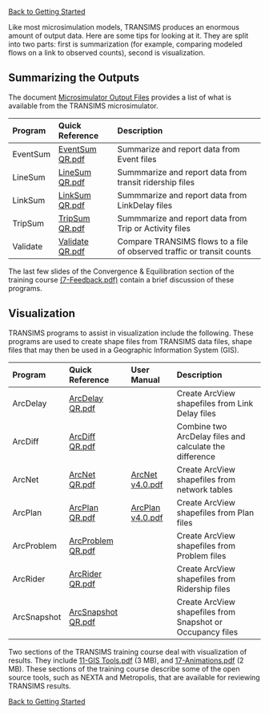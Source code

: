 [Back to Getting Started](http://code.google.com/p/transims/wiki/GettingStarted)

Like most microsimulation models, TRANSIMS produces an enormous amount of output data.  Here are some tips for looking at it. They are split into two parts:  first is summarization (for example, comparing modeled flows on a link to observed counts), second is visualization.

## Summarizing the Outputs ##

The document [Microsimulator Output Files](http://transims.googlecode.com/svn/v4/trunk/documentation/usermanuals/Microsimulator%20Output%20Files%20v4.0.pdf) provides a list of what is available from the TRANSIMS microsimulator.

| **Program**		    	| **Quick Reference**   	| **Description** 	|
|:------------------|:-----------------------|:-----------------|
| EventSum                |  [EventSum QR.pdf](http://transims.googlecode.com/svn/v4/trunk/documentation/quickreference/EventSum%20QR.pdf)        | Summarize and report data from Event files |
| LineSum                 |  [LineSum QR.pdf](http://transims.googlecode.com/svn/v4/trunk/documentation/quickreference/LineSum%20QR.pdf)         | Summmarize and report data from transit ridership files  |
| LinkSum                 |  [LinkSum QR.pdf](http://transims.googlecode.com/svn/v4/trunk/documentation/quickreference/LinkSum%20QR.pdf)         |  Summmarize and report data from LinkDelay files |
| TripSum                 |  [TripSum QR.pdf](http://transims.googlecode.com/svn/v4/trunk/documentation/quickreference/TripSum%20QR.pdf)         |  Summmarize and report data from Trip or Activity files |
| Validate                |  [Validate QR.pdf](http://transims.googlecode.com/svn/v4/trunk/documentation/quickreference/Validate%20QR.pdf)        |  Compare TRANSIMS flows to a file of observed traffic or transit counts    |

The last few slides of the Convergence & Equilibration section of the training course  [(7-Feedback.pdf)](http://transims.googlecode.com/svn/v4/trunk/documentation/training/TRANSIMS%20-%207%20-%20Feedback%20(final).pdf) contain a brief discussion of these programs.

## Visualization ##

TRANSIMS programs to assist in visualization include the following.  These programs are used to create shape files from TRANSIMS data files, shape files that may then be used in a Geographic Information System (GIS).

| **Program**		    	| **Quick Reference** | **User Manual**  | **Description** 	|
|:------------------|:--------------------|:-----------------|:-----------------|
| ArcDelay                |  [ArcDelay QR.pdf](http://transims.googlecode.com/svn/v4/trunk/documentation/quickreference/ArcDelay%20QR.pdf)   |                  | Create ArcView shapefiles from Link Delay files                 |
| ArcDiff                 |  [ArcDiff QR.pdf](http://transims.googlecode.com/svn/v4/trunk/documentation/quickreference/ArcDiff%20QR.pdf)  |                  | Combine two ArcDelay files and calculate the difference |
| ArcNet                  |  [ArcNet QR.pdf](http://transims.googlecode.com/svn/v4/trunk/documentation/quickreference/ArcNet%20QR.pdf) |[ArcNet v4.0.pdf](http://transims.googlecode.com/svn/v4/trunk/documentation/usermanuals/ArcNet%20v4.0.pdf) | Create ArcView shapefiles from network tables |
| ArcPlan           |  [ArcPlan QR.pdf](http://transims.googlecode.com/svn/v4/trunk/documentation/quickreference/ArcPlan%20QR.pdf) |[ArcPlan v4.0.pdf](http://transims.googlecode.com/svn/v4/trunk/documentation/usermanuals/ArcPlan%20v4.0.pdf)        | Create ArcView shapefiles from Plan files |
| ArcProblem              |  [ArcProblem QR.pdf](http://transims.googlecode.com/svn/v4/trunk/documentation/quickreference/ArcProblem%20QR.pdf)  |                  | Create ArcView shapefiles from Problem files |
| ArcRider                |  [ArcRider QR.pdf](http://transims.googlecode.com/svn/v4/trunk/documentation/quickreference/ArcRider%20QR.pdf)  |                  | Create ArcView shapefiles from Ridership files |
| ArcSnapshot             |  [ArcSnapshot QR.pdf](http://transims.googlecode.com/svn/v4/trunk/documentation/quickreference/ArcSnapshot%20QR.pdf) |                  | Create ArcView shapefiles from Snapshot or Occupancy files  |

Two sections of the TRANSIMS training course deal with visualization of results. They include [11-GIS Tools.pdf](http://transims.googlecode.com/svn/v4/trunk/documentation/training/TRANSIMS%20-%2011%20-%20GIS%20Tools%20(final).pdf) (3 MB), and
[17-Animations.pdf](http://transims.googlecode.com/svn/v4/trunk/documentation/training/TRANSIMS%20-%2017%20-%20Animations%20(final).pdf) (2 MB).  These sections of the training course describe some of the open source tools, such as NEXTA and Metropolis, that are available for reviewing TRANSIMS results.

[Back to Getting Started](http://code.google.com/p/transims/wiki/GettingStarted)